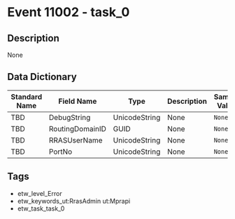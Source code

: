 # Event 11002 - task_0

## Description
None

## Data Dictionary
|Standard Name|Field Name|Type|Description|Sample Value|
|---|---|---|---|---|
|TBD|DebugString|UnicodeString|None|`None`|
|TBD|RoutingDomainID|GUID|None|`None`|
|TBD|RRASUserName|UnicodeString|None|`None`|
|TBD|PortNo|UnicodeString|None|`None`|

## Tags
* etw_level_Error
* etw_keywords_ut:RrasAdmin ut:Mprapi
* etw_task_task_0